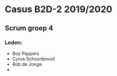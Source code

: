 # Casus B2D-2 2019/2020
## Scrum groep 4
### Leden:
* Boy Pappers
* Cyrus Schoonbrood
* Rob de Jonge
*
